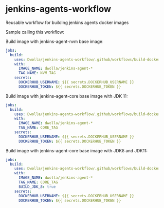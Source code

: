 # jenkins-agents-workflow
Reusable workflow for building jenkins agents docker images

Sample calling this workflow:


Build image with jenkins-agent-nvm base image:
```yml
jobs:
  build:
    uses: Dwolla/jenkins-agents-workflow/.github/workflows/build-docker-image.yml@main
    with:
      IMAGE_NAME: dwolla/jenkins-agent-*
      TAG_NAME: NVM_TAG
    secrets:
      DOCKERHUB_USERNAME: ${{ secrets.DOCKERHUB_USERNAME }}
      DOCKERHUB_TOKEN: ${{ secrets.DOCKERHUB_TOKEN }}
```

Build image with jenkins-agent-core base image with JDK 11:
```yml
jobs:
  build:
    uses: Dwolla/jenkins-agents-workflow/.github/workflows/build-docker-image.yml@main
    with:
      IMAGE_NAME: dwolla/jenkins-agent-*
      TAG_NAME: CORE_TAG
    secrets:
      DOCKERHUB_USERNAME: ${{ secrets.DOCKERHUB_USERNAME }}
      DOCKERHUB_TOKEN: ${{ secrets.DOCKERHUB_TOKEN }}
```

Build image with jenkins-agent-core base image with JDK8 and JDK11:
```yml
jobs:
  build:
    uses: Dwolla/jenkins-agents-workflow/.github/workflows/build-docker-image.yml@main
    with:
      IMAGE_NAME: dwolla/jenkins-agent-*
      TAG_NAME: CORE_TAG
      BUILD_JDK_8: true
    secrets:
      DOCKERHUB_USERNAME: ${{ secrets.DOCKERHUB_USERNAME }}
      DOCKERHUB_TOKEN: ${{ secrets.DOCKERHUB_TOKEN }}
```
